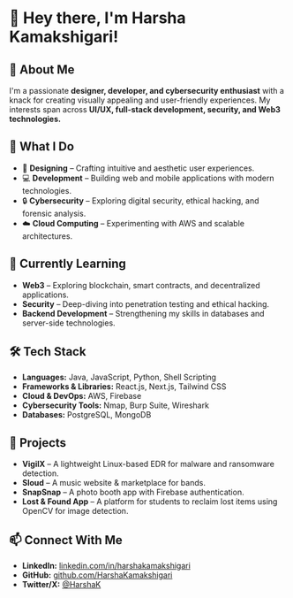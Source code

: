 # 👋 Hey there, I'm Harsha Kamakshigari!  

## 👀 About Me  
I'm a passionate **designer, developer, and cybersecurity enthusiast** with a knack for creating visually appealing and user-friendly experiences. My interests span across **UI/UX, full-stack development, security, and Web3 technologies.**  

## 🚀 What I Do  
- 🎨 **Designing** – Crafting intuitive and aesthetic user experiences.  
- 💻 **Development** – Building web and mobile applications with modern technologies.  
- 🔒 **Cybersecurity** – Exploring digital security, ethical hacking, and forensic analysis.  
- ☁️ **Cloud Computing** – Experimenting with AWS and scalable architectures.  

## 🌱 Currently Learning  
- **Web3** – Exploring blockchain, smart contracts, and decentralized applications.  
- **Security** – Deep-diving into penetration testing and ethical hacking.  
- **Backend Development** – Strengthening my skills in databases and server-side technologies.  

## 🛠️ Tech Stack  
- **Languages:** Java, JavaScript, Python, Shell Scripting  
- **Frameworks & Libraries:** React.js, Next.js, Tailwind CSS  
- **Cloud & DevOps:** AWS, Firebase  
- **Cybersecurity Tools:** Nmap, Burp Suite, Wireshark  
- **Databases:** PostgreSQL, MongoDB  

## 📌 Projects  
- **VigilX** – A lightweight Linux-based EDR for malware and ransomware detection.  
- **Sloud** – A music website & marketplace for bands.  
- **SnapSnap** – A photo booth app with Firebase authentication.  
- **Lost & Found App** – A platform for students to reclaim lost items using OpenCV for image detection.  

## 📫 Connect With Me  
- **LinkedIn:** [linkedin.com/in/harshakamakshigari](#)  
- **GitHub:** [github.com/HarshaKamakshigari](https://github.com/HarshaKamakshigari)  
- **Twitter/X:** [@HarshaK](#)  

